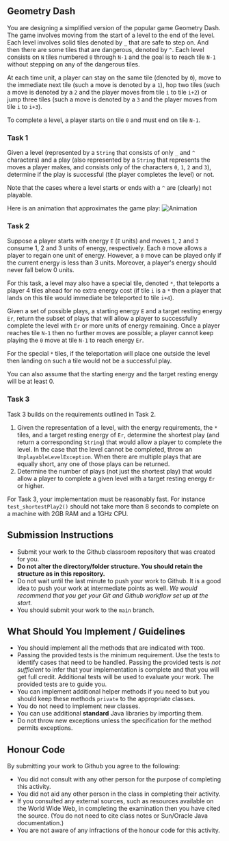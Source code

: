 ## Geometry Dash

You are designing a simplified version of the popular game Geometry Dash. The game involves moving from the start of a level to the end of the level. Each level involves solid tiles denoted by `_` that are safe to step on. And then there are some tiles that are dangerous, denoted by `^`. Each level consists on `N` tiles numbered `0` through `N-1` and the goal is to reach tile `N-1` without stepping on any of the dangerous tiles.

At each time unit, a player can stay on the same tile (denoted by `0`), move to the immediate next tile (such a move is denoted by a `1`), hop two tiles (such a move is denoted by a `2` and the player moves from tile `i` to tile `i+2`) or jump three tiles (such a move is denoted by a `3` and the player moves from tile `i` to `i+3`).

To complete a level, a player starts on tile `0` and must end on tile `N-1`.

### Task 1

Given a level (represented by a `String` that consists of only `_` and `^` characters) and a play (also represented by a `String` that represents the moves a player makes, and consists only of the characters `0`, `1`, `2` and `3`), determine if the play is successful (the player completes the level) or not.

Note that the cases where a level starts or ends with a `^` are (clearly) not playable.

Here is an animation that approximates the game play:
![Animation](ppt_animated.gitf)

### Task 2

Suppose a player starts with energy `E` (`E` units) and moves `1`, `2` and `3` consume 1, 2 and 3 units of energy, respectively. Each `0` move allows a player to regain one unit of energy. However, a `0` move can be played only if the current energy is less than 3 units. Moreover, a player's energy should never fall below 0 units.

For this task, a level may also have a special tile, denoted `*`, that teleports a player 4 tiles ahead for no extra energy cost (if tile `i` is a `*` then a player that lands on this tile would immediate be teleported to tile `i+4`).

Given a set of possible plays, a starting energy `E` and a target resting energy `Er`, return the subset of plays that will allow a player to successfully complete the level with `Er` or more units of energy remaining. Once a player reaches tile `N-1` then no further moves are possible; a player cannot keep playing the `0` move at tile `N-1` to reach energy `Er`.

For the special `*` tiles, if the teleportation will place one outside the level then landing on such a tile would not be a successful play.

You can also assume that the starting energy and the target resting energy will be at least 0.

### Task 3

Task 3 builds on the requirements outlined in Task 2.

1.   Given the representation of a level, with the energy requirements, the `*` tiles, and a target resting energy of `Er`, determine the shortest play (and return a corresponding `String`) that would allow a player to complete the level. In the case that the level cannot be completed, throw an `UnplayableLevelException`. When there are multiple plays that are equally short, any one of those plays can be returned.
2.   Determine the number of plays (not just the shortest play) that would allow a player to complete a given level with a target resting energy `Er` or higher.

For Task 3, your implementation must be reasonably fast. For instance `test_shortestPlay2()` should not take more than 8 seconds to complete on a machine with 2GB RAM and a 1GHz CPU.

## Submission Instructions

+ Submit your work to the Github classroom repository that was created for you.
+ **Do not alter the directory/folder structure. You should retain the structure as in this repository.**
+ Do not wait until the last minute to push your work to Github. It is a good idea to push your work at intermediate points as well. _We would recommend that you get your Git and Github workflow set up at the start._
+ You should submit your work to the `main` branch.

## What Should You Implement / Guidelines

+ You should implement all the methods that are indicated with `TODO`.
+ Passing the provided tests is the minimum requirement. Use the tests to identify cases that need to be handled. Passing the provided tests is *not sufficient* to infer that your implementation is complete and that you will get full credit. Additional tests will be used to evaluate your work. The provided tests are to guide you.
+ You can implement additional helper methods if you need to but you should keep these methods `private` to the appropriate classes.
+ You do not need to implement new classes.
+ You can use additional **standard** Java libraries by importing them.
+ Do not throw new exceptions unless the specification for the method permits exceptions.

## Honour Code

By submitting your work to Github you agree to the following:

+ You did not consult with any other person for the purpose of completing this activity.
+ You did not aid any other person in the class in completing their activity.
+ If you consulted any external sources, such as resources available on the World Wide Web, in completing the examination then you have cited the source. (You do not need to cite class notes or Sun/Oracle Java documentation.)
+ You are not aware of any infractions of the honour code for this activity.